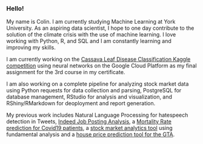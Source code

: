 ### Hello!

My name is Colin. I am currently studying Machine Learning at York University. As an aspiring data scientist, I hope to one day contribute to the solution of the climate crisis with the use of machine learning. I love working with Python, R, and SQL and I am constantly learning and improving my skills. 

I am currently working on the [Cassava Leaf Disease Classification Kaggle competition](https://www.kaggle.com/c/cassava-leaf-disease-classification) using neural networks on the Google Cloud Platform as my final assignment for the 3rd course in my certificate. 

I am also working on a complete pipeline for analyzing stock market data using Python requests for data collection and parsing, PostgreSQL for database management, RStudio for analysis and visualization, and RShiny/RMarkdown for deoployment and report generation. 

My previous work includes Natural Language Processing for hatespeech detection in Tweets, [Indeed Job Posting Analysis](https://github.com/colingreen18/job_posting_analysis/blob/main/indeed_scraping/Indeed%20Scraping.pdf), a [Mortality Rate prediction for Covid19 patients](https://sean-z.shinyapps.io/covid_analysis/), a [stock market analytics tool](https://colin-green.shinyapps.io/stock-evaluator/) using fundamental analysis and a [house price prediction tool for the GTA](https://colin-green.shinyapps.io/gta_house_prices/).  

